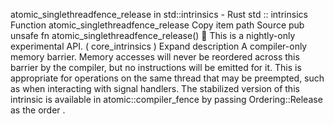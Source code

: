 atomic_singlethreadfence_release in std::intrinsics - Rust
std
::
intrinsics
Function
atomic_singlethreadfence_release
Copy item path
Source
pub unsafe fn atomic_singlethreadfence_release()
🔬
This is a nightly-only experimental API. (
core_intrinsics
)
Expand description
A compiler-only memory barrier.
Memory accesses will never be reordered across this barrier by the
compiler, but no instructions will be emitted for it. This is
appropriate for operations on the same thread that may be preempted,
such as when interacting with signal handlers.
The stabilized version of this intrinsic is available in
atomic::compiler_fence
by passing
Ordering::Release
as the
order
.